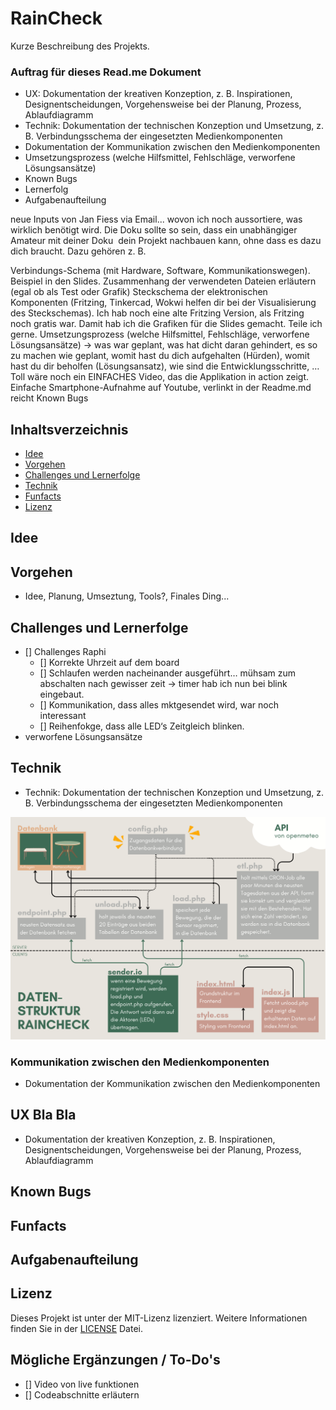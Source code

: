 # RainCheck

Kurze Beschreibung des Projekts.

### Auftrag für dieses Read.me Dokument

- UX: Dokumentation der kreativen Konzeption, z. B. Inspirationen, Designentscheidungen, Vorgehensweise bei der Planung, Prozess, Ablaufdiagramm
- Technik: Dokumentation der technischen Konzeption und Umsetzung, z. B. Verbindungsschema der eingesetzten Medienkomponenten
- Dokumentation der Kommunikation zwischen den Medienkomponenten 
- Umsetzungsprozess (welche Hilfsmittel, Fehlschläge, verworfene Lösungsansätze) 
- Known Bugs
- Lernerfolg
- Aufgabenaufteilung

neue Inputs von Jan Fiess via Email... wovon ich noch aussortiere, was wirklich benötigt wird.
Die Doku sollte so sein, dass ein unabhängiger Amateur mit deiner Doku  dein Projekt nachbauen kann, ohne dass es dazu dich braucht.
Dazu gehören z. B.

Verbindungs-Schema (mit Hardware, Software, Kommunikationswegen). Beispiel in den Slides.
Zusammenhang der verwendeten Dateien erläutern (egal ob als Test oder Grafik)
Steckschema der elektronischen Komponenten (Fritzing, Tinkercad, Wokwi helfen dir bei der Visualisierung des Steckschemas).
Ich hab noch eine alte Fritzing Version, als Fritzing noch gratis war. Damit hab ich die Grafiken für die Slides gemacht. Teile ich gerne.
Umsetzungsprozess (welche Hilfsmittel, Fehlschläge, verworfene Lösungsansätze)
-> was war geplant, was hat dicht daran gehindert, es so zu machen wie geplant, womit hast du dich aufgehalten (Hürden), womit hast du dir beholfen (Lösungsansatz), wie sind die Entwicklungsschritte, …
Toll wäre noch ein EINFACHES Video, das die Applikation in action zeigt. Einfache Smartphone-Aufnahme auf Youtube, verlinkt in der Readme.md reicht
Known Bugs

## Inhaltsverzeichnis

- [Idee](#idee)
- [Vorgehen](#vorgehen)
- [Challenges und Lernerfolge](#challengesundLernerfolge)
- [Technik](#technik)
- [Funfacts](#funfacts)
- [Lizenz](#lizenz)

## Idee

## Vorgehen

- Idee, Planung, Umseztung, Tools?, Finales Ding...

## Challenges und Lernerfolge
- [] Challenges Raphi
  - [] Korrekte Uhrzeit auf dem board
  - [] Schlaufen werden nacheinander ausgeführt… mühsam zum abschalten nach gewisser zeit → timer hab ich nun bei blink eingebaut.
  - [] Kommunikation, dass alles mktgesendet wird, war noch interessant
  - [] Reihenfokge, dass alle LED‘s Zeitgleich blinken.
- verworfene Lösungsansätze

## Technik
- Technik: Dokumentation der technischen Konzeption und Umsetzung, z. B. Verbindungsschema der eingesetzten Medienkomponenten

![Datenstruktur](assets/img/datenstruktur.png)

### Kommunikation zwischen den Medienkomponenten
- Dokumentation der Kommunikation zwischen den Medienkomponenten 

## UX Bla Bla
- Dokumentation der kreativen Konzeption, z. B. Inspirationen, Designentscheidungen, Vorgehensweise bei der Planung, Prozess, Ablaufdiagramm

## Known Bugs

## Funfacts

## Aufgabenaufteilung

## Lizenz

Dieses Projekt ist unter der MIT-Lizenz lizenziert. Weitere Informationen finden Sie in der [LICENSE](LICENSE.txt) Datei.

## Mögliche Ergänzungen / To-Do's
- [] Video von live funktionen
- [] Codeabschnitte erläutern
